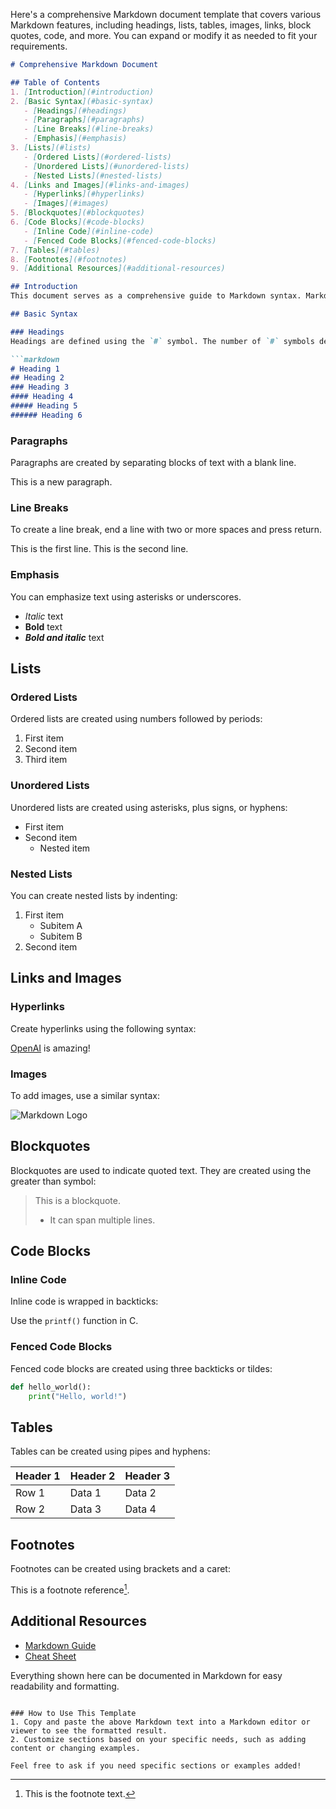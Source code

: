 Here's a comprehensive Markdown document template that covers various Markdown features, including headings, lists, tables, images, links, block quotes, code, and more. You can expand or modify it as needed to fit your requirements.

```markdown
# Comprehensive Markdown Document

## Table of Contents
1. [Introduction](#introduction)
2. [Basic Syntax](#basic-syntax)
   - [Headings](#headings)
   - [Paragraphs](#paragraphs)
   - [Line Breaks](#line-breaks)
   - [Emphasis](#emphasis)
3. [Lists](#lists)
   - [Ordered Lists](#ordered-lists)
   - [Unordered Lists](#unordered-lists)
   - [Nested Lists](#nested-lists)
4. [Links and Images](#links-and-images)
   - [Hyperlinks](#hyperlinks)
   - [Images](#images)
5. [Blockquotes](#blockquotes)
6. [Code Blocks](#code-blocks)
   - [Inline Code](#inline-code)
   - [Fenced Code Blocks](#fenced-code-blocks)
7. [Tables](#tables)
8. [Footnotes](#footnotes)
9. [Additional Resources](#additional-resources)

## Introduction
This document serves as a comprehensive guide to Markdown syntax. Markdown is a lightweight markup language that allows you to format text using plain text characters. It's widely used for README files, documentation, and blogging.

## Basic Syntax

### Headings
Headings are defined using the `#` symbol. The number of `#` symbols determines the heading level:

```markdown
# Heading 1
## Heading 2
### Heading 3
#### Heading 4
##### Heading 5
###### Heading 6
```

### Paragraphs

Paragraphs are created by separating blocks of text with a blank line.

This is a new paragraph.

### Line Breaks

To create a line break, end a line with two or more spaces and press return.

This is the first line.
This is the second line.

### Emphasis

You can emphasize text using asterisks or underscores.

- *Italic* text
- **Bold** text
- ***Bold and italic*** text

## Lists

### Ordered Lists

Ordered lists are created using numbers followed by periods:

1. First item
2. Second item
3. Third item

### Unordered Lists

Unordered lists are created using asterisks, plus signs, or hyphens:

- First item
- Second item
  - Nested item

### Nested Lists

You can create nested lists by indenting:

1. First item
   - Subitem A
   - Subitem B
2. Second item

## Links and Images

### Hyperlinks

Create hyperlinks using the following syntax:

[OpenAI](https://www.openai.com) is amazing!

### Images

To add images, use a similar syntax:

![Markdown Logo](https://markdown-here.com/img/icon256.png)

## Blockquotes

Blockquotes are used to indicate quoted text. They are created using the greater than symbol:

> This is a blockquote.
>
> - It can span multiple lines.

## Code Blocks

### Inline Code

Inline code is wrapped in backticks:

Use the `printf()` function in C.

### Fenced Code Blocks

Fenced code blocks are created using three backticks or tildes:

```python
def hello_world():
    print("Hello, world!")
```

## Tables

Tables can be created using pipes and hyphens:

| Header 1 | Header 2 | Header 3 |
| -------- | -------- | -------- |
| Row 1    | Data 1   | Data 2   |
| Row 2    | Data 3   | Data 4   |

## Footnotes

Footnotes can be created using brackets and a caret:

This is a footnote reference[^1].

[^1]: This is the footnote text.
    
## Additional Resources

- [Markdown Guide](https://www.markdownguide.org/)
- [Cheat Sheet](https://www.markdownguide.org/cheat-sheet/)

Everything shown here can be documented in Markdown for easy readability and formatting.

```

### How to Use This Template
1. Copy and paste the above Markdown text into a Markdown editor or viewer to see the formatted result.
2. Customize sections based on your specific needs, such as adding content or changing examples.

Feel free to ask if you need specific sections or examples added!
```
